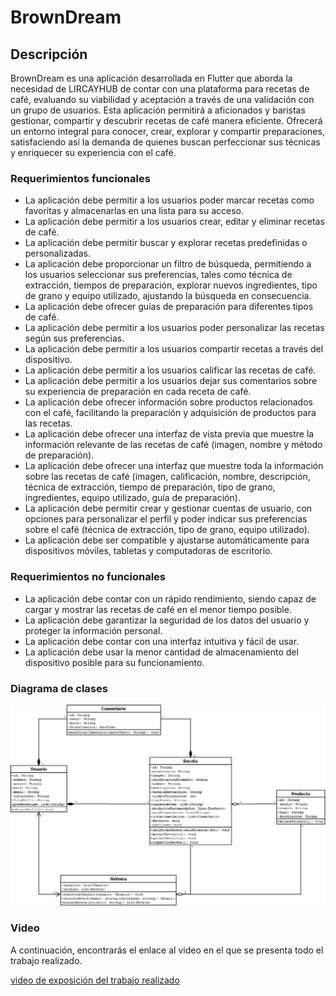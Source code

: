 # BrownDream

## Descripción

BrownDream es una aplicación desarrollada en Flutter que aborda la necesidad de LIRCAYHUB de contar con una plataforma para recetas de café, evaluando su viabilidad y aceptación a través de una validación con un grupo de usuarios. Esta aplicación permitirá a aficionados y baristas gestionar, compartir y descubrir recetas de café manera eficiente. Ofrecerá un entorno integral para conocer, crear, explorar y compartir preparaciones, satisfaciendo así la demanda de quienes buscan perfeccionar sus técnicas y enriquecer su experiencia con el café.

### Requerimientos funcionales

- La aplicación debe permitir a los usuarios poder marcar recetas como favoritas y almacenarlas en una lista para su acceso.
- La aplicación debe permitir a los usuarios crear, editar y eliminar recetas de café.
- La aplicación debe permitir buscar y explorar recetas predefinidas o personalizadas.
- La aplicación debe proporcionar un filtro de búsqueda, permitiendo a los usuarios seleccionar sus preferencias, tales como técnica de extracción, tiempos de preparación, explorar nuevos ingredientes, tipo de grano y equipo utilizado, ajustando la búsqueda en consecuencia.
- La aplicación debe ofrecer guías de preparación para diferentes tipos de café.
- La aplicación debe permitir a los usuarios poder personalizar las recetas según sus preferencias.
- La aplicación debe permitir a los usuarios compartir recetas a través del dispositivo.
- La aplicación debe permitir a los usuarios calificar las recetas de café.
- La aplicación debe permitir a los usuarios dejar sus comentarios sobre su experiencia de preparación en cada receta de café.
- La aplicación debe ofrecer información sobre productos relacionados con el café, facilitando la preparación y adquisición de productos para las recetas.
- La aplicación debe ofrecer una interfaz de vista previa que muestre la información relevante de las recetas de café (imagen, nombre y método de preparación).
- La aplicación debe ofrecer una interfaz que muestre toda la información sobre las recetas de café (imagen, calificación, nombre, descripción, técnica de extracción, tiempo de preparación, tipo de grano, ingredientes, equipo utilizado, guía de preparación).
- La aplicación debe permitir crear y gestionar cuentas de usuario, con opciones para personalizar el perfil y poder indicar sus preferencias sobre el café (técnica de extracción, tipo de grano, equipo utilizado).
- La aplicación debe ser compatible y ajustarse automáticamente para dispositivos móviles, tabletas y computadoras de escritorio.

### Requerimientos no funcionales

- La aplicación debe contar con un rápido rendimiento, siendo capaz de cargar y mostrar las recetas de café en el menor tiempo posible.
- La aplicación debe garantizar la seguridad de los datos del usuario y proteger la información personal.
- La aplicación debe contar con una interfaz intuitiva y fácil de usar.
- La aplicación debe usar la menor cantidad de almacenamiento del dispositivo posible para su funcionamiento.

### Diagrama de clases

![Diagrama de clases - BrownDream](diagrama_de_clases_-_browndream.png)

### Video

A continuación, encontrarás el enlace al video en el que se presenta todo el trabajo realizado.

[video de exposición del trabajo realizado](https://youtu.be/IvAhdl_PyyU)